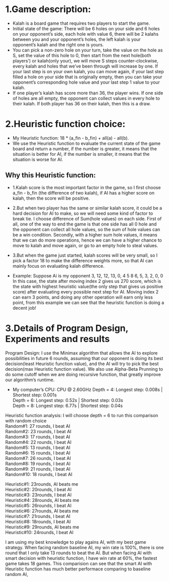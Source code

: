 # 1.Game description:
- Kalah is a board game that requires two players to start the game.
- Initial state of the game: There will be 6 holes on your side and 6 holes on your opponent’s side, each hole with value 6, there will be 2 kalahs between you and your opponent’s holes, the left kalah is your opponent’s kalah and the right one is yours.
- You can pick a non-zero hole on your turn, take the value on the hole as S, set the value of this hole to 0, then start from the next hole(both players’) or kalah(only your), we will move S steps counter-clockwise, every kalah and holes that we’ve been through will increase by one. If your last step is on your own kalah, you can move again, if your last step filled a hole on your side that is originally empty, then you can take your opponent’s corresponding hole value and your last step 1 value to your kalah.
- If one player’s kalah has score more than 36, the player wins. If one side of holes are all empty, the opponent can collect values in every hole to their kalah. If both player has 36 on their kalah, then this is a draw.
# 2.Heuristic function choice:
- My Heuristic function: 18 * (a_fin - b_fin) + all(a) - all(b).
- We use the Heuristic function to evaluate the current state of the game board and return a number, if the number is greater, it means that the situation is better for AI, if the number is smaller, it means that the situation is worse for AI.
## Why this Heuristic function:
- 1.Kalah score is the most important factor in the game, so I first choose a_fin - b_fin (the difference of two kalah), if AI has a higher score on kalah, then the score will be positive.
- 2.But when two player has the same or similar kalah score, it could be a hard decision for AI to make, so we will need some kind of factor to break tie. I choose difference of Sum(hole values) on each side. First of all, one of the way to end the game is that one side has all 0 hole and the opponent can collect all hole values, so the sum of hole values can be a win condition. Secondly, with a higher sum hole values, it means that we can do more operations, hence we can have a higher chance to move to kalah and move again, or go to an empty hole to steal values.
- 3.But when the game just started, kalah scores will be very small, so I pick a factor 18 to make the difference weights more, so that AI can mainly focus on evaluating kalah difference.

- Example: Suppose Ai is my opponent
3, 12, 12, 13, 0, 4
5						8
6,  5,  3, 2, 0, 0
In this case, the state after moving index 2 gives us 270 score, which is the state with highest heuristic value(the only step that gives us positive score) after evaluating every possible next step for AI. Moving index 2 can earn 3 points, and doing any other operation will earn only less point, from this example we can see that the heuristic function is doing a decent job!

# 3.Details of Program Design, Experiments and results
Program Design: I use the Minimax algorithm that allows the AI to explore possibilities in future 6 rounds, assuming that our opponent is doing its best decision(least Heuristic function value), and the AI will try to pick the best decision(max Heuristic function value). We also use Alpha-Beta Prunning to do some cutoff when we are doing recursive function, that greatly improve our algorithm’s runtime.

- My computer’s CPU: CPU @ 2.60GHz
Depth = 4: Longest step: 0.008s  |  Shortest step: 0.001s  
Depth = 6: Longest step: 0.52s  |  Shortest step: 0.03s  
Depth = 8: Longest step: 6.77s  |  Shortest step: 0.04s   

Heuristic function analysis: I will choose depth = 6 to run this comparison with random choice  
Random#1: 27 rounds, I beat AI  
Random#2: 23 rounds, I beat AI  
Random#3: 17 rounds, I beat AI  
Random#4: 22 rounds, I beat AI  
Random#5: 13 rounds, I beat AI  
Random#6: 15 rounds, I beat AI  
Random#7: 26 rounds, I beat AI  
Random#8: 19 rounds, I beat AI  
Random#9: 21 rounds, I beat AI  
Random#10: 18 rounds, I beat AI  

Heuristic#1: 23rounds, AI beats me  
Heuristic#2: 20rounds, I beat AI  
Heuristic#3: 23rounds, I beat AI  
Heuristic#4: 28rounds, AI beats me  
Heuristic#5: 26rounds, I beat AI  
Heuristic#6: 27rounds, AI beats me  
Heuristic#7: 21rounds, I beat AI  
Heuristic#8: 18rounds, I beat AI  
Heuristic#9: 29rounds, AI beats me  
Heuristic#10: 24rounds, I beat AI  

I am using my best knowledge to play agains AI, with my best game strategy. When facing random baseline AI, my win rate is 100%, there is one round that I only take 13 rounds to beat the AI. But when facing AI with smart decision with heuristic function, I have win rate at 60%, the fastest game takes 18 games. This comparision can see that the smart AI with Heuristic function has much better performace comparing to baseline random AI,
